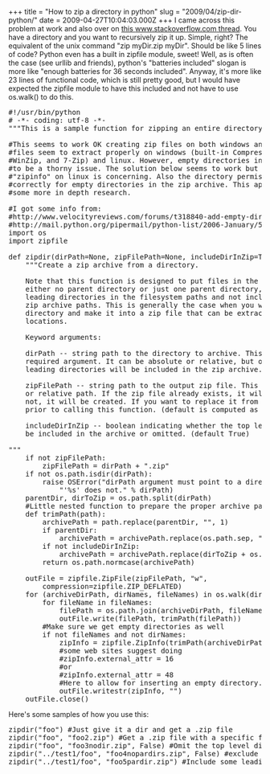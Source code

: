 +++
title = "How to zip a directory in python"
slug = "2009/04/zip-dir-python/"
date = 2009-04-27T10:04:03.000Z
+++
I came across this problem at work and also over on [this www.stackoverflow.com thread](http://stackoverflow.com/questions/458436/adding-folders-to-a-zip-file-using-python/792199#792199). You have a directory and you want to recursively zip it up. Simple, right? The equivalent of the unix command "zip myDir.zip myDir". Should be like 5 lines of code? Python even has a built in zipfile module, sweet! Well, as is often the case (see urllib and friends), python's "batteries included" slogan is more like "enough batteries for 36 seconds included". Anyway, it's more like 23 lines of functional code, which is still pretty good, but I would have expected the zipfile module to have this included and not have to use os.walk() to do this.

<div class="code">

<pre>#!/usr/bin/python
# -*- coding: utf-8 -*-
"""This is a sample function for zipping an entire directory into a zipfile"""

#This seems to work OK creating zip files on both windows and linux. The output
#files seem to extract properly on windows (built-in Compressed Folders feature,
#WinZip, and 7-Zip) and linux. However, empty directories in a zip file appear
#to be a thorny issue. The solution below seems to work but the output of
#"zipinfo" on linux is concerning. Also the directory permissions are not set
#correctly for empty directories in the zip archive. This appears to require
#some more in depth research.

#I got some info from:
#http://www.velocityreviews.com/forums/t318840-add-empty-directory-using-zipfile.html
#http://mail.python.org/pipermail/python-list/2006-January/535240.html
import os
import zipfile

def zipdir(dirPath=None, zipFilePath=None, includeDirInZip=True):
    """Create a zip archive from a directory.

    Note that this function is designed to put files in the zip archive with
    either no parent directory or just one parent directory, so it will trim any
    leading directories in the filesystem paths and not include them inside the
    zip archive paths. This is generally the case when you want to just take a
    directory and make it into a zip file that can be extracted in different
    locations. 

    Keyword arguments:

    dirPath -- string path to the directory to archive. This is the only
    required argument. It can be absolute or relative, but only one or zero
    leading directories will be included in the zip archive.

    zipFilePath -- string path to the output zip file. This can be an absolute
    or relative path. If the zip file already exists, it will be updated. If
    not, it will be created. If you want to replace it from scratch, delete it
    prior to calling this function. (default is computed as dirPath + ".zip")

    includeDirInZip -- boolean indicating whether the top level directory should
    be included in the archive or omitted. (default True)

"""
    if not zipFilePath:
        zipFilePath = dirPath + ".zip"
    if not os.path.isdir(dirPath):
        raise OSError("dirPath argument must point to a directory. "
            "'%s' does not." % dirPath)
    parentDir, dirToZip = os.path.split(dirPath)
    #Little nested function to prepare the proper archive path
    def trimPath(path):
        archivePath = path.replace(parentDir, "", 1)
        if parentDir:
            archivePath = archivePath.replace(os.path.sep, "", 1)
        if not includeDirInZip:
            archivePath = archivePath.replace(dirToZip + os.path.sep, "", 1)
        return os.path.normcase(archivePath)

    outFile = zipfile.ZipFile(zipFilePath, "w",
        compression=zipfile.ZIP_DEFLATED)
    for (archiveDirPath, dirNames, fileNames) in os.walk(dirPath):
        for fileName in fileNames:
            filePath = os.path.join(archiveDirPath, fileName)
            outFile.write(filePath, trimPath(filePath))
        #Make sure we get empty directories as well
        if not fileNames and not dirNames:
            zipInfo = zipfile.ZipInfo(trimPath(archiveDirPath) + "/")
            #some web sites suggest doing
            #zipInfo.external_attr = 16
            #or
            #zipInfo.external_attr = 48
            #Here to allow for inserting an empty directory.  Still TBD/TODO.
            outFile.writestr(zipInfo, "")
    outFile.close()
</pre>

</div>

Here's some samples of how you use this:

<div class="code">

<pre>zipdir("foo") #Just give it a dir and get a .zip file
zipdir("foo", "foo2.zip") #Get a .zip file with a specific file name
zipdir("foo", "foo3nodir.zip", False) #Omit the top level directory
zipdir("../test1/foo", "foo4nopardirs.zip", False) #exclude some leading dirs
zipdir("../test1/foo", "foo5pardir.zip") #Include some leading dirs
</pre>

</div>
